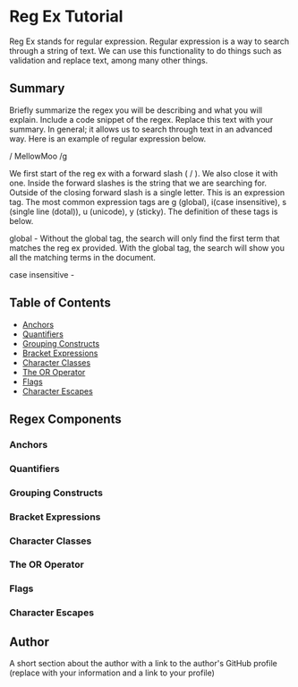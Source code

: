 # Reg Ex Tutorial

Reg Ex stands for regular expression.  Regular expression is a way to search through a string of text.  We can use this functionality to do things such as validation and replace text, among many other things.

## Summary

Briefly summarize the regex you will be describing and what you will explain. Include a code snippet of the regex. Replace this text with your summary.  In general; it allows us to search through text in an advanced way. Here is an example of regular expression below.

/ MellowMoo /g

We first start of the reg ex with a forward slash ( / ).  We also close it with one.  Inside the forward slashes is the string that we are searching for.  Outside of the closing forward slash is a single letter.  This is an expression tag.  The most common expression tags are g (global), i(case insensitive), s (single line (dotal)), u (unicode), y (sticky).  The definition of these tags is below.

global - Without the global tag, the search will only find the first term that matches the  reg ex provided.  With the global tag, the search will show you all the matching terms in the document.

case insensitive -



## Table of Contents

- [Anchors](#anchors)
- [Quantifiers](#quantifiers)
- [Grouping Constructs](#grouping-constructs)
- [Bracket Expressions](#bracket-expressions)
- [Character Classes](#character-classes)
- [The OR Operator](#the-or-operator)
- [Flags](#flags)
- [Character Escapes](#character-escapes)

## Regex Components

### Anchors

### Quantifiers

### Grouping Constructs

### Bracket Expressions

### Character Classes

### The OR Operator

### Flags

### Character Escapes

## Author

A short section about the author with a link to the author's GitHub profile (replace with your information and a link to your profile)
